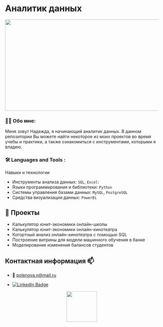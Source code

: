 # Аналитик данных

<div align="center">
  <img src="https://media.giphy.com/media/dWesBcTLavkZuG35MI/giphy.gif" width="600" height="300"/>
</div>


  ### :woman_technologist: Обо мне: 
  Меня зовут Надежда, я начинающий аналитик данных. В данном репозитории Вы можете найти некоторое из моих проектов во время учебы и практики, а также ознакомиться с инструментами, которыми я владею. 
  
  ### :hammer_and_wrench: Languages and Tools :
Навыки и технологии
- Инструменты анализа данных: ``SQL``, ``Excel``: 
- Языки программирования и библиотеки: ``Python``
- Системы управления базами данных: ``MySQL``, ``PostgreSQL``
- Средства визуализации данных: ``PowerBi``
 
 ## 	:file_folder: Проекты

 - Калькулятор юнит-экономики онлайн-школы
 - Калькулятор юнит-экономики онлайн-кинотеатра
 - Когортный анализ онлайн-кинотеатра с помощью SQL
 - Построение витрины для модели машинного обучения в банке 
 - Моделирование изменения балансов студентов

  
  ## Контактная информация :mailbox:
-  :e-mail: polenova.n@mail.ru

- <div id="badges">
  <a href="your-linkedin-URL">
    <img src="https://img.shields.io/badge/LinkedIn-blue?style=for-the-badge&logo=linkedin&logoColor=white" alt="LinkedIn Badge"/>
  </a>
  

<div id="header" align="center">
  <img src="https://media.giphy.com/media/bTrTnPMPq8UORCrBWG/giphy.gif" width="100"/>
</div>
